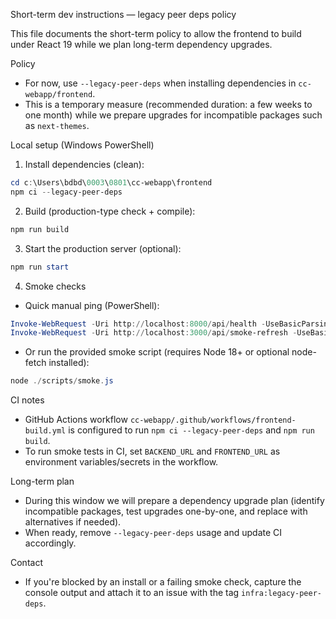 Short-term dev instructions — legacy peer deps policy

This file documents the short-term policy to allow the frontend to build under React 19 while we plan long-term dependency upgrades.

Policy
- For now, use `--legacy-peer-deps` when installing dependencies in `cc-webapp/frontend`.
- This is a temporary measure (recommended duration: a few weeks to one month) while we prepare upgrades for incompatible packages such as `next-themes`.

Local setup (Windows PowerShell)
1. Install dependencies (clean):

```powershell
cd c:\Users\bdbd\0003\0801\cc-webapp\frontend
npm ci --legacy-peer-deps
```

2. Build (production-type check + compile):

```powershell
npm run build
```

3. Start the production server (optional):

```powershell
npm run start
```

4. Smoke checks
- Quick manual ping (PowerShell):

```powershell
Invoke-WebRequest -Uri http://localhost:8000/api/health -UseBasicParsing
Invoke-WebRequest -Uri http://localhost:3000/api/smoke-refresh -UseBasicParsing
```

- Or run the provided smoke script (requires Node 18+ or optional node-fetch installed):

```powershell
node ./scripts/smoke.js
```

CI notes
- GitHub Actions workflow `cc-webapp/.github/workflows/frontend-build.yml` is configured to run `npm ci --legacy-peer-deps` and `npm run build`.
- To run smoke tests in CI, set `BACKEND_URL` and `FRONTEND_URL` as environment variables/secrets in the workflow.

Long-term plan
- During this window we will prepare a dependency upgrade plan (identify incompatible packages, test upgrades one-by-one, and replace with alternatives if needed).
- When ready, remove `--legacy-peer-deps` usage and update CI accordingly.

Contact
- If you're blocked by an install or a failing smoke check, capture the console output and attach it to an issue with the tag `infra:legacy-peer-deps`.

